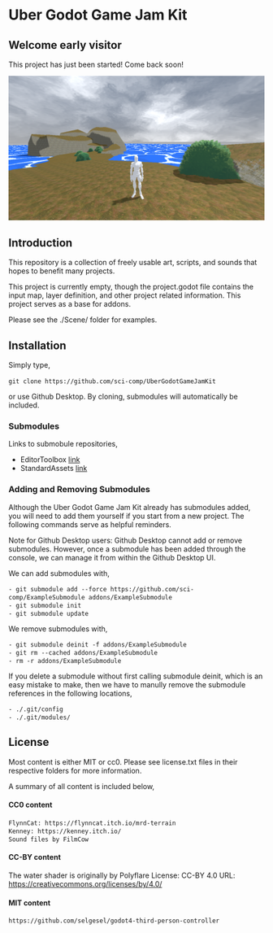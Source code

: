 # Uber Godot Game Jam Kit

## Welcome early visitor

This project has just been started! Come back soon!

![demo](./Documentation/Image/Demo.png)

## Introduction

This repository is a collection of freely usable art, scripts, and sounds that hopes to benefit many projects.

This project is currently empty, though the project.godot file contains the input map, layer definition, and other project related information. This project serves as a base for addons. 

Please see the ./Scene/ folder for examples.

## Installation

Simply type,

`git clone https://github.com/sci-comp/UberGodotGameJamKit`

or use Github Desktop. By cloning, submodules will automatically be included.

### Submodules

Links to submobule repositories,

- EditorToolbox  [link](https://github.com/sci-comp/EditorToolbox)
- StandardAssets  [link](todo)

### Adding and Removing Submodules

Although the Uber Godot Game Jam Kit already has submodules added, you will need to add them yourself if you start from a new project. The following commands serve as helpful reminders.

Note for Github Desktop users: Github Desktop cannot add or remove submodules. However, once a submodule has been added through the console, we can manage it from within the Github Desktop UI.

We can add submodules with,

	- git submodule add --force https://github.com/sci-comp/ExampleSubmodule addons/ExampleSubmodule
	- git submodule init
	- git submodule update

We remove submodules with,

	- git submodule deinit -f addons/ExampleSubmodule
	- git rm --cached addons/ExampleSubmodule
	- rm -r addons/ExampleSubmodule

If you delete a submodule without first calling submodule deinit, which is an easy mistake to make, then we have to manully remove the submodule references in the following locations,

	- ./.git/config
	- ./.git/modules/

## License

Most content is either MIT or cc0. Please see license.txt files in their respective folders for more information. 

A summary of all content is included below,

#### CC0 content
	
	FlynnCat: https://flynncat.itch.io/mrd-terrain
	Kenney: https://kenney.itch.io/
	Sound files by FilmCow

#### CC-BY content

The water shader is originally by Polyflare
	License: CC-BY 4.0
	URL: https://creativecommons.org/licenses/by/4.0/

#### MIT content

	https://github.com/selgesel/godot4-third-person-controller
